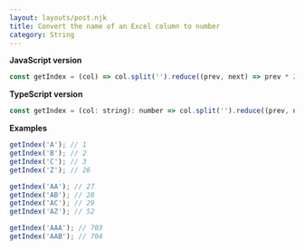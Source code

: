 ```yaml
---
layout: layouts/post.njk
title: Convert the name of an Excel column to number
category: String
---
```


**JavaScript version**

```js
const getIndex = (col) => col.split('').reduce((prev, next) => prev * 26 + parseInt(next, 36) - 9, 0);
```

**TypeScript version**

```js
const getIndex = (col: string): number => col.split('').reduce((prev, next) => prev * 26 + parseInt(next, 36) - 9, 0);
```

**Examples**

```js
getIndex('A'); // 1
getIndex('B'); // 2
getIndex('C'); // 3
getIndex('Z'); // 26

getIndex('AA'); // 27
getIndex('AB'); // 28
getIndex('AC'); // 29
getIndex('AZ'); // 52

getIndex('AAA'); // 703
getIndex('AAB'); // 704
```
